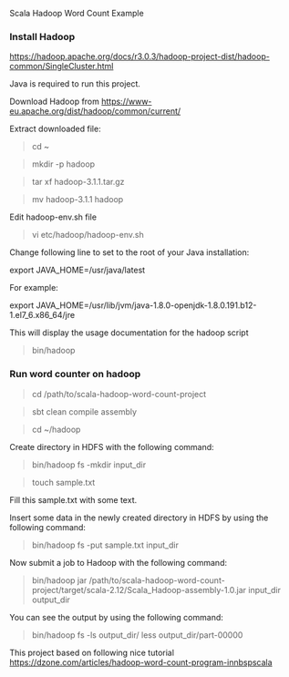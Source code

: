 Scala Hadoop Word Count Example

### Install Hadoop
https://hadoop.apache.org/docs/r3.0.3/hadoop-project-dist/hadoop-common/SingleCluster.html

Java is required to run this project.

Download Hadoop from https://www-eu.apache.org/dist/hadoop/common/current/

Extract downloaded file:

> cd ~

> mkdir -p hadoop

> tar xf hadoop-3.1.1.tar.gz

> mv hadoop-3.1.1 hadoop

Edit hadoop-env.sh file
> vi etc/hadoop/hadoop-env.sh

Change following line to set to the root of your Java installation:

  export JAVA_HOME=/usr/java/latest

For example:

  export JAVA_HOME=/usr/lib/jvm/java-1.8.0-openjdk-1.8.0.191.b12-1.el7_6.x86_64/jre

This will display the usage documentation for the hadoop script
> bin/hadoop

### Run word counter on hadoop

> cd /path/to/scala-hadoop-word-count-project

> sbt clean compile assembly

> cd ~/hadoop

Create directory in HDFS with the following command:

> bin/hadoop fs -mkdir input_dir

> touch sample.txt

Fill this sample.txt with some text.

Insert some data in the newly created directory in HDFS by using the following command:
> bin/hadoop fs -put sample.txt input_dir

Now submit a job to Hadoop with the following command:
> bin/hadoop jar /path/to/scala-hadoop-word-count-project/target/scala-2.12/Scala_Hadoop-assembly-1.0.jar input_dir output_dir

You can see the output by using the following command:
> bin/hadoop fs -ls output_dir/
> less output_dir/part-00000

This project based on following nice tutorial https://dzone.com/articles/hadoop-word-count-program-innbspscala